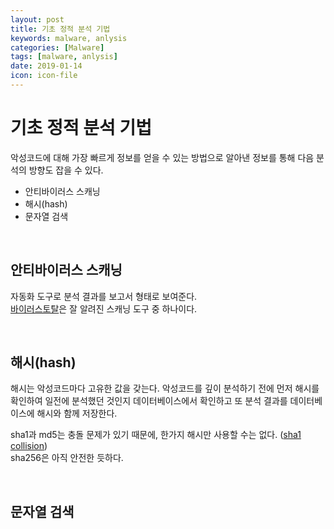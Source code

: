 ```yaml
---
layout: post
title: 기초 정적 분석 기법
keywords: malware, anlysis
categories: [Malware]
tags: [malware, anlysis]
date: 2019-01-14
icon: icon-file
---
```


# 기초 정적 분석 기법
악성코드에 대해 가장 빠르게 정보를 얻을 수 있는 방법으로 알아낸 정보를 통해 다음 분석의 방향도 잡을 수 있다.  
- 안티바이러스 스캐닝
- 해시(hash)
- 문자열 검색

<br />

## 안티바이러스 스캐닝
자동화 도구로 분석 결과를 보고서 형태로 보여준다.  
[바이러스토탈](https://virustotal.com)은 잘 알려진 스캐닝 도구 중 하나이다.  

<br />

## 해시(hash)
해시는 악성코드마다 고유한 값을 갖는다. 악성코드를 깊이 분석하기 전에 먼저 해시를 확인하여 일전에 분석했던 것인지 데이터베이스에서 확인하고 또 분석 결과를 데이터베이스에 해시와 함께 저장한다.  
  
sha1과 md5는 충돌 문제가 있기 때문에, 한가지 해시만 사용할 수는 없다. ([sha1 collision](https://shattered.io/))  
sha256은 아직 안전한 듯하다.  
  
<br />
  
## 문자열 검색

<br />
